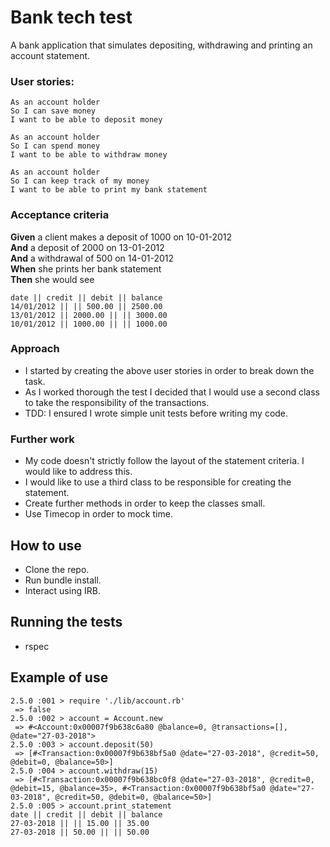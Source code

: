 # Bank tech test

A bank application that simulates depositing, withdrawing and printing an account statement.


### User stories:

```
As an account holder
So I can save money
I want to be able to deposit money

As an account holder
So I can spend money
I want to be able to withdraw money

As an account holder
So I can keep track of my money
I want to be able to print my bank statement
```

### Acceptance criteria

**Given** a client makes a deposit of 1000 on 10-01-2012  
**And** a deposit of 2000 on 13-01-2012  
**And** a withdrawal of 500 on 14-01-2012  
**When** she prints her bank statement  
**Then** she would see

```
date || credit || debit || balance
14/01/2012 || || 500.00 || 2500.00
13/01/2012 || 2000.00 || || 3000.00
10/01/2012 || 1000.00 || || 1000.00
```

### Approach

* I started by creating the above user stories in order to break down the task.
* As I worked thorough the test I decided that I would use a second class to take the responsibility of the transactions.
* TDD: I ensured I wrote simple unit tests before writing my code.

### Further work

* My code doesn't strictly follow the layout of the statement criteria. I would like to address this.
* I would like to use a third class to be responsible for creating the statement.
* Create further methods in order to keep the classes small.
* Use Timecop in order to mock time.


## How to use

* Clone the repo.
* Run bundle install.
* Interact using IRB.

## Running the tests

* rspec

## Example of use

```plain
2.5.0 :001 > require './lib/account.rb'
 => false
2.5.0 :002 > account = Account.new
 => #<Account:0x00007f9b638c6a80 @balance=0, @transactions=[], @date="27-03-2018">
2.5.0 :003 > account.deposit(50)
 => [#<Transaction:0x00007f9b638bf5a0 @date="27-03-2018", @credit=50, @debit=0, @balance=50>]
2.5.0 :004 > account.withdraw(15)
 => [#<Transaction:0x00007f9b638bc0f8 @date="27-03-2018", @credit=0, @debit=15, @balance=35>, #<Transaction:0x00007f9b638bf5a0 @date="27-03-2018", @credit=50, @debit=0, @balance=50>]
2.5.0 :005 > account.print_statement
date || credit || debit || balance
27-03-2018 || || 15.00 || 35.00
27-03-2018 || 50.00 || || 50.00
```
